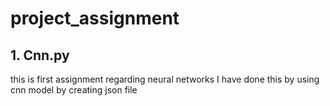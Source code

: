 # project_assignment 


## 1. Cnn.py
this is first assignment regarding neural networks 
I have done this by using cnn model
by creating json file

